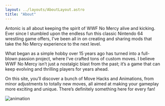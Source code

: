 ```yaml
---
layout: ../layouts/AboutLayout.astro
title: "About"
---
```


Antonic is all about keeping the spirit of WWF No Mercy alive and kicking. Ever since I stumbled upon the endless fun this classic Nintendo 64 wrestling game offers,
I’ve been all in on creating and sharing mods that take the No Mercy experience to the next level.

What began as a simple hobby over 15 years ago has turned into a full-blown passion project, where I’ve crafted tons of custom moves.
I believe WWF No Mercy isn’t just a nostalgic blast from the past; it’s a game that can keep evolving and thrilling players for years ahead.

On this site, you’ll discover a bunch of Move Hacks and Animations, from minor adjustments to totally new moves,
all aimed at making your gameplay more exciting and unique. There’s definitely something here for every fan!

<div>
  <img src="/assets/1.gif" class="sm:w-1/2 mx-auto" alt="animation">
</div>
